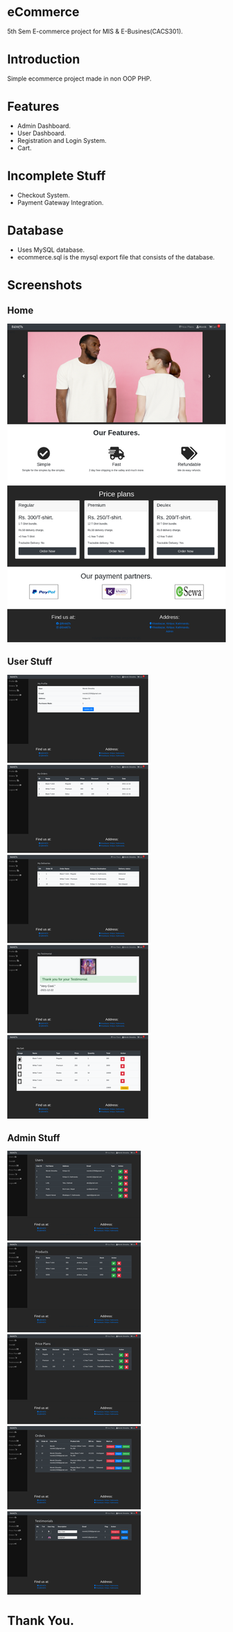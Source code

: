# eCommerce

5th Sem E-commerce project for MIS & E-Busines(CACS301).

# Introduction

Simple ecommerce project made in non OOP PHP.

# Features

- Admin Dashboard.
- User Dashboard.
- Registration and Login System.
- Cart.

# Incomplete Stuff

- Checkout System.
- Payment Gateway Integration.

# Database

- Uses MySQL database.
- ecommerce.sql is the mysql export file that consists of the database.

# Screenshots

## Home

<img src="./screenshots/Home.png">

## User Stuff

<img src="./screenshots/User_things.png">

## Admin Stuff

<img src="./screenshots/Admin_things.png">

# Thank You.
